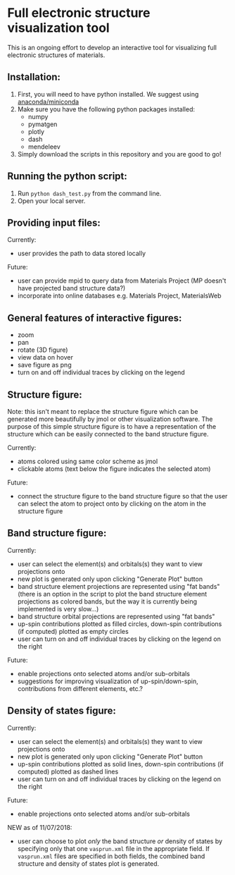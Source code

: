 # Full electronic structure visualization tool

This is an ongoing effort to develop an interactive tool for visualizing full electronic structures of materials.


## Installation:
1. First, you will need to have python installed. We suggest using [anaconda/miniconda](https://conda.io/docs/user-guide/install/index.html)
2. Make sure you have the following python packages installed: 
	* numpy
	* pymatgen
	* plotly
	* dash
	* mendeleev
3. Simply download the scripts in this repository and you are good to go!


## Running the python script:
1. Run `python dash_test.py` from the command line.
2. Open your local server. 


## Providing input files:
Currently:
* user provides the path to data stored locally

Future:
* user can provide mpid to query data from Materials Project (MP doesn't have projected band structure data?)
* incorporate into online databases e.g. Materials Project, MaterialsWeb


## General features of interactive figures:
* zoom
* pan
* rotate (3D figure)
* view data on hover
* save figure as png
* turn on and off individual traces by clicking on the legend


## Structure figure:
Note: this isn't meant to replace the structure figure which can be generated more beautifully by jmol or other visualization software. The purpose of this simple structure figure is to have a representation of the structure which can be easily connected to the band structure figure.

Currently:
* atoms colored using same color scheme as jmol
* clickable atoms (text below the figure indicates the selected atom)

Future:
* connect the structure figure to the band structure figure so that the user can select the atom to project onto by clicking on the atom in the structure figure


## Band structure figure:
Currently:
* user can select the element(s) and orbitals(s) they want to view projections onto
* new plot is generated only upon clicking "Generate Plot" button
* band structure element projections are represented using "fat bands" (there is an option in the script to plot the band structure element projections as colored bands, but the way it is currently being implemented is very slow...)
* band structure orbital projections are represented using "fat bands" 
* up-spin contributions plotted as filled circles, down-spin contributions (if computed) plotted as empty circles
* user can turn on and off individual traces by clicking on the legend on the right

Future:
* enable projections onto selected atoms and/or sub-orbitals
* suggestions for improving visualization of up-spin/down-spin, contributions from different elements, etc.?


## Density of states figure:
Currently:
* user can select the element(s) and orbitals(s) they want to view projections onto
* new plot is generated only upon clicking "Generate Plot" button
* up-spin contributions plotted as solid lines, down-spin contributions (if computed) plotted as dashed lines
* user can turn on and off individual traces by clicking on the legend on the right

Future:
* enable projections onto selected atoms and/or sub-orbitals


NEW as of 11/07/2018:
* user can choose to plot *only* the band structure *or* density of states by specifying only that one `vasprun.xml` file in the appropriate field. If `vasprun.xml` files are specified in both fields, the combined band structure and density of states plot is generated.
